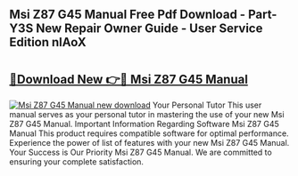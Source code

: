 ## Msi Z87 G45 Manual Free Pdf Download - Part-Y3S New Repair Owner Guide - User Service Edition nlAoX

# <h2><a href="http://cf22580.oget.top/?id=Msi+Z87+G45+Manual">🔗Download New 👉🔴 Msi Z87 G45 Manual</a></h2>

[![Msi Z87 G45 Manual new download](https://i.imgur.com/5g1atiW.png)](http://cf22580.oget.top/?id=Msi+Z87+G45+Manual)
Your Personal Tutor This user manual serves as your personal tutor in mastering the use of your new Msi Z87 G45 Manual. Important Information Regarding Software Msi Z87 G45 Manual This product requires compatible software for optimal performance. Experience the power of list of features with your new Msi Z87 G45 Manual. Your Success is Our Priority Msi Z87 G45 Manual. We are committed to ensuring your complete satisfaction.
